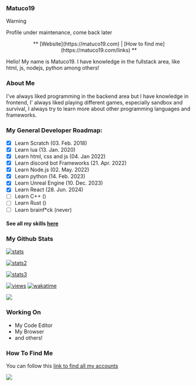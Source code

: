 ### Matuco19 

>[!WARNING]
>Profile under maintenance, come back later

<center> ** [Website](https://matuco19.com) | [How to find me](https://matuco19.com/links) ** </center>

Hello! My name is Matuco19. I have knowledge in the fullstack area, like html, js, nodejs, python among others! 

### About Me

I've always liked programming in the backend area but I have knowledge in frontend, I' always liked playing different games, especially sandbox and survival, I always try to learn more about other programming languages and frameworks. 

### My General Developer Roadmap:

- [x] Learn Scratch (03. Feb. 2018)
- [x] Learn lua (13. Jan. 2020)
- [x] Learn html, css and js (04. Jan 2022)
- [x] Learn discord bot Frameworks (21. Apr. 2022)
- [x] Learn Node.js (02. May. 2022)
- [x] Learn python (14. Feb. 2023)
- [x] Learn Unreal Engine (10. Dec. 2023)
- [x] Learn React (28. Jun. 2024)
- [ ] Learn C++ ()
- [ ] Learn Rust ()
- [ ] Learn brainf*ck (never)

#### See all my skills [here](https://matuco19.com)

### My Github Stats

[![stats](https://github-readme-stats.vercel.app/api?username=Matuco19&theme=transparent&show_icons=true&hide_border=true&count_private=true)](https://github.com/Matuco19)

[![stats2](https://github-readme-stats.vercel.app/api/top-langs/?username=Matuco19&theme=transparent&show_icons=true&hide_border=true&layout=compact)](https://github.com/Matuco19)

[![stats3](https://github-readme-stats.vercel.app/api/wakatime?username=Matuco19&layout=compact&langs_count=5&theme=transparent&hide=text,shell,powershell,bash,markdown)](https://github.com/Matuco19)

[![views](https://komarev.com/ghpvc/?username=Matuco19&style=flat-square&color=blue)](https://github.com/Matuco19)
[![wakatime](https://wakatime.com/badge/user/b9e360ea-9fbd-4493-b337-e47fc9736978.svg)](https://wakatime.com/@b9e360ea-9fbd-4493-b337-e47fc9736978)

![](https://github-contributor-stats.vercel.app/api?username=Matuco19&limit=5&theme=transparent&combine_all_yearly_contributions=true)

### Working On

- My Code Editor
- My Browser
- and others!

<!--
### My Public Projects

[![YT-VAD](https://github-readme-stats.vercel.app/api/pin?username=Matuco19\&repo=yt-vad\&theme=transparent)](https://github.com/Matuco19/yt-vad) -->

### How To Find Me
You can follow this [link to find all my accounts](https://matuco19.com/links)  


![](https://quotes-github-readme.vercel.app/api?type=horizontal&theme=dark)

